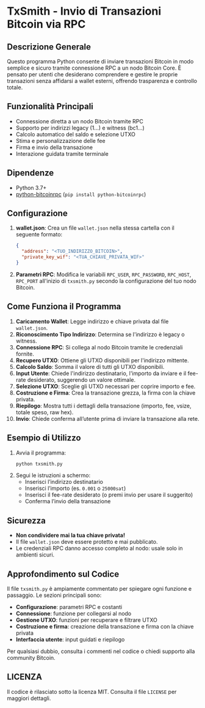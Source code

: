 # TxSmith - Invio di Transazioni Bitcoin via RPC

## Descrizione Generale
Questo programma Python consente di inviare transazioni Bitcoin in modo semplice e sicuro tramite connessione RPC a un nodo Bitcoin Core. È pensato per utenti che desiderano comprendere e gestire le proprie transazioni senza affidarsi a wallet esterni, offrendo trasparenza e controllo totale.

## Funzionalità Principali
- Connessione diretta a un nodo Bitcoin tramite RPC
- Supporto per indirizzi legacy (1...) e witness (bc1...)
- Calcolo automatico del saldo e selezione UTXO
- Stima e personalizzazione delle fee
- Firma e invio della transazione
- Interazione guidata tramite terminale

## Dipendenze
- Python 3.7+
- [python-bitcoinrpc](https://github.com/bitcoin/bitcoin/blob/master/doc/JSON-RPC-interface.md) (`pip install python-bitcoinrpc`)

## Configurazione
1. **wallet.json**: Crea un file `wallet.json` nella stessa cartella con il seguente formato:
   ```json
   {
     "address": "<TUO_INDIRIZZO_BITCOIN>",
     "private_key_wif": "<TUA_CHIAVE_PRIVATA_WIF>"
   }
   ```
2. **Parametri RPC**: Modifica le variabili `RPC_USER`, `RPC_PASSWORD`, `RPC_HOST`, `RPC_PORT` all'inizio di `txsmith.py` secondo la configurazione del tuo nodo Bitcoin.

## Come Funziona il Programma
1. **Caricamento Wallet**: Legge indirizzo e chiave privata dal file `wallet.json`.
2. **Riconoscimento Tipo Indirizzo**: Determina se l'indirizzo è legacy o witness.
3. **Connessione RPC**: Si collega al nodo Bitcoin tramite le credenziali fornite.
4. **Recupero UTXO**: Ottiene gli UTXO disponibili per l'indirizzo mittente.
5. **Calcolo Saldo**: Somma il valore di tutti gli UTXO disponibili.
6. **Input Utente**: Chiede l'indirizzo destinatario, l'importo da inviare e il fee-rate desiderato, suggerendo un valore ottimale.
7. **Selezione UTXO**: Sceglie gli UTXO necessari per coprire importo e fee.
8. **Costruzione e Firma**: Crea la transazione grezza, la firma con la chiave privata.
9. **Riepilogo**: Mostra tutti i dettagli della transazione (importo, fee, vsize, totale speso, raw hex).
10. **Invio**: Chiede conferma all’utente prima di inviare la transazione alla rete.

## Esempio di Utilizzo
1. Avvia il programma:
   ```bash
   python txsmith.py
   ```
2. Segui le istruzioni a schermo:
   - Inserisci l’indirizzo destinatario
   - Inserisci l’importo (es. `0.001` o `25000sat`)
   - Inserisci il fee-rate desiderato (o premi invio per usare il suggerito)
   - Conferma l’invio della transazione

## Sicurezza
- **Non condividere mai la tua chiave privata!**
- Il file `wallet.json` deve essere protetto e mai pubblicato.
- Le credenziali RPC danno accesso completo al nodo: usale solo in ambienti sicuri.

## Approfondimento sul Codice
Il file `txsmith.py` è ampiamente commentato per spiegare ogni funzione e passaggio. Le sezioni principali sono:
- **Configurazione**: parametri RPC e costanti
- **Connessione**: funzione per collegarsi al nodo
- **Gestione UTXO**: funzioni per recuperare e filtrare UTXO
- **Costruzione e firma**: creazione della transazione e firma con la chiave privata
- **Interfaccia utente**: input guidati e riepilogo

Per qualsiasi dubbio, consulta i commenti nel codice o chiedi supporto alla community Bitcoin.

## LICENZA

Il codice è rilasciato sotto la licenza MIT. Consulta il file `LICENSE` per maggiori dettagli.